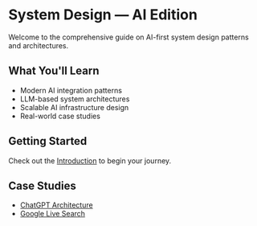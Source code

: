 # System Design — AI Edition

Welcome to the comprehensive guide on AI-first system design patterns and architectures.

## What You'll Learn

- Modern AI integration patterns
- LLM-based system architectures  
- Scalable AI infrastructure design
- Real-world case studies

## Getting Started

Check out the [Introduction](introduction.md) to begin your journey.

## Case Studies

- [ChatGPT Architecture](Case_Studies/ChatGPT/ChatGPT_A.md)
- [Google Live Search](Case_Studies/Google_live/Google_live_A.md)
